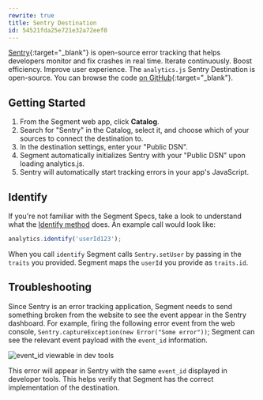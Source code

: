 ```yaml
---
rewrite: true
title: Sentry Destination
id: 54521fda25e721e32a72eef0
---
```

[Sentry](https://sentry.io){:target="_blank"} is open-source error tracking that helps developers monitor and fix crashes in real time. Iterate continuously. Boost efficiency. Improve user experience. The `analytics.js` Sentry Destination is open-source. You can browse the code [on GitHub](https://github.com/segmentio/analytics.js-integrations/tree/master/integrations/sentry){:target="_blank"}.

## Getting Started



1. From the Segment web app, click **Catalog**.
2. Search for "Sentry" in the Catalog, select it, and choose which of your sources to connect the destination to.
3. In the destination settings, enter your "Public DSN".
4. Segment automatically initializes Sentry with your "Public DSN" upon loading analytics.js.
5. Sentry will automatically start tracking errors in your app's JavaScript.

## Identify

If you're not familiar with the Segment Specs, take a look to understand what the [Identify method](/docs/connections/spec/identify/) does. An example call would look like:

```javascript
analytics.identify('userId123');
```

When you call `identify` Segment calls `Sentry.setUser` by passing in the `traits` you provided. Segment maps the `userId` you provide as `traits.id`.

## Troubleshooting

Since Sentry is an error tracking application, Segment needs to send something broken from the website to see the event appear in the Sentry dashboard. For example, firing the following error event from the web console, `Sentry.captureException(new Error("Some error"))`; Segment can see the relevant event payload with the `event_id` information.
 
 ![event_id viewable in dev tools](images/event-id.png)
 
 This error will appear in Sentry with the same `event_id` displayed in developer tools. This helps verify that Segment has the correct implementation of the destination.


